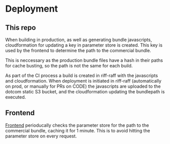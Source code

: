 # Deployment

## This repo
When building in production, as well as generating bundle javascripts, cloudformation for updating a key in parameter store is created. This key is used by the frontend to determine the path to the commercial bundle.

This is neccessary as the production bundle files have a hash in their paths for cache busting, so the path is not the same for each build.

As part of the CI process a build is created in riff-raff with the javascripts and cloudformation. When deployment is initiated in riff-raff (automatically on prod, or manually for PRs on CODE) the javascripts are uploaded to the dotcom static S3 bucket, and the cloudformation updating the bundlepath is executed.

## Frontend
[Frontend](https://github.com/guardian/frontend/blob/main/common/app/common/CommercialBundle.scala) perioducally checks the parameter store for the path to the commercial bundle, caching it for 1 minute. This is to avoid hitting the parameter store on every request.
